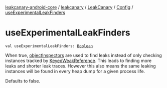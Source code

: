 [leakcanary-android-core](../../../index.md) / [leakcanary](../../index.md) / [LeakCanary](../index.md) / [Config](index.md) / [useExperimentalLeakFinders](./use-experimental-leak-finders.md)

# useExperimentalLeakFinders

`val useExperimentalLeakFinders: `[`Boolean`](https://kotlinlang.org/api/latest/jvm/stdlib/kotlin/-boolean/index.html)

When true, [objectInspectors](object-inspectors.md) are used to find leaks instead of only checking instances
tracked by [KeyedWeakReference](#). This leads to finding more leaks and shorter leak traces.
However this also means the same leaking instances will be found in every heap dump for a
given process life.

Defaults to false.

